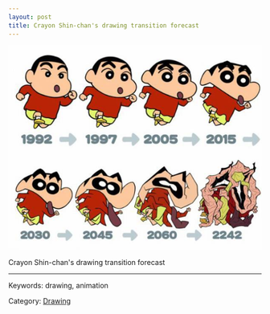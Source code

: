```yaml
---
layout: post
title: Crayon Shin-chan's drawing transition forecast
---
```


![shinchan 1](/assets/images/10/shinchan.jpg)



Crayon Shin-chan's drawing transition forecast

---

Keywords: drawing, animation

Category: [Drawing](/lists/commic_list.html)